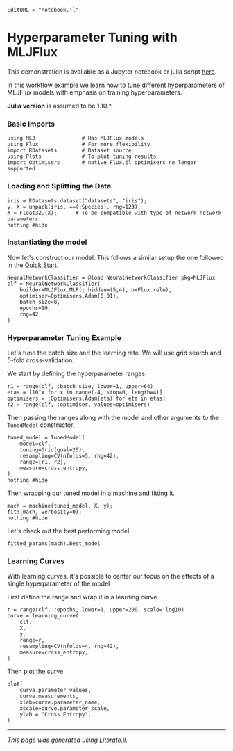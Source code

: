 ```@meta
EditURL = "notebook.jl"
```

# Hyperparameter Tuning with MLJFlux

This demonstration is available as a Jupyter notebook or julia script
[here](https://github.com/FluxML/MLJFlux.jl/tree/dev/docs/src/common_workflows/hyperparameter_tuning).

In this workflow example we learn how to tune different hyperparameters of MLJFlux
models with emphasis on training hyperparameters.

**Julia version** is assumed to be 1.10.*

### Basic Imports

````@example hyperparameter_tuning
using MLJ               # Has MLJFlux models
using Flux              # For more flexibility
import RDatasets        # Dataset source
using Plots             # To plot tuning results
import Optimisers       # native Flux.jl optimisers no longer supported
````

### Loading and Splitting the Data

````@example hyperparameter_tuning
iris = RDatasets.dataset("datasets", "iris");
y, X = unpack(iris, ==(:Species), rng=123);
X = Float32.(X);      # To be compatible with type of network network parameters
nothing #hide
````

### Instantiating the model

Now let's construct our model. This follows a similar setup the one followed in the
[Quick Start](../../index.md#Quick-Start).

````@example hyperparameter_tuning
NeuralNetworkClassifier = @load NeuralNetworkClassifier pkg=MLJFlux
clf = NeuralNetworkClassifier(
    builder=MLJFlux.MLP(; hidden=(5,4), σ=Flux.relu),
    optimiser=Optimisers.Adam(0.01),
    batch_size=8,
    epochs=10,
    rng=42,
)
````

### Hyperparameter Tuning Example

Let's tune the batch size and the learning rate. We will use grid search and 5-fold
cross-validation.

We start by defining the hyperparameter ranges

````@example hyperparameter_tuning
r1 = range(clf, :batch_size, lower=1, upper=64)
etas = [10^x for x in range(-4, stop=0, length=4)]
optimisers = [Optimisers.Adam(eta) for eta in etas]
r2 = range(clf, :optimiser, values=optimisers)
````

Then passing the ranges along with the model and other arguments to the `TunedModel`
constructor.

````@example hyperparameter_tuning
tuned_model = TunedModel(
    model=clf,
    tuning=Grid(goal=25),
    resampling=CV(nfolds=5, rng=42),
    range=[r1, r2],
    measure=cross_entropy,
);
nothing #hide
````

Then wrapping our tuned model in a machine and fitting it.

````@example hyperparameter_tuning
mach = machine(tuned_model, X, y);
fit!(mach, verbosity=0);
nothing #hide
````

Let's check out the best performing model:

````@example hyperparameter_tuning
fitted_params(mach).best_model
````

### Learning Curves

With learning curves, it's possible to center our focus on the effects of a single
hyperparameter of the model

First define the range and wrap it in a learning curve

````@example hyperparameter_tuning
r = range(clf, :epochs, lower=1, upper=200, scale=:log10)
curve = learning_curve(
    clf,
    X,
    y,
    range=r,
    resampling=CV(nfolds=4, rng=42),
    measure=cross_entropy,
)
````

Then plot the curve

````@example hyperparameter_tuning
plot(
    curve.parameter_values,
    curve.measurements,
    xlab=curve.parameter_name,
    xscale=curve.parameter_scale,
    ylab = "Cross Entropy",
)
````

---

*This page was generated using [Literate.jl](https://github.com/fredrikekre/Literate.jl).*

